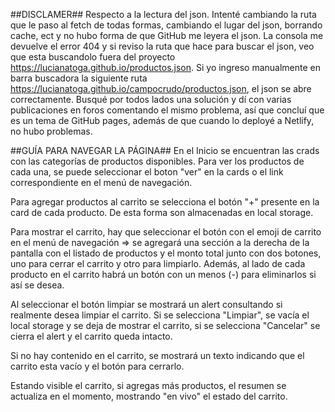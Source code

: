 ##DISCLAMER## Respecto a la lectura del json.
Intenté cambiando la ruta que le paso al fetch de todas formas, cambiando el lugar del json, borrando cache, ect y no hubo forma de que GitHub me leyera el json. La consola me devuelve el error 404 y si reviso la ruta que hace para buscar el json, veo que esta buscandolo fuera del proyecto https://lucianatoga.github.io/productos.json. Si yo ingreso manualmente en barra buscadora la siguiente ruta https://lucianatoga.github.io/campocrudo/productos.json, el json se abre correctamente. Busqué por todos lados una solución y dí con varias publicaciones en foros comentando el mismo problema, así que concluí que es un tema de GitHub pages, además de que cuando lo deployé a Netlify, no hubo problemas. 

##GUÍA PARA NAVEGAR LA PÁGINA##
En el Inicio se encuentran las crads con las categorías de productos disponibles. Para ver los productos de cada una, se puede seleccionar el boton "ver" en la cards o el link correspondiente en el menú de navegación.

Para agregar productos al carrito se selecciona el botón "+" presente en la card de cada producto. De esta forma son almacenadas en local storage. 

Para mostrar el carrito, hay que seleccionar el botón con el emoji de carrito en el menú de navegación => se agregará una sección a la derecha de la pantalla con el listado de productos y el monto total junto con dos botones, uno para cerrar el carrito y otro para limpiarlo. Además, al lado de cada producto en el carrito habrá un botón con un menos (-) para eliminarlos si así se desea. 

Al seleccionar el botón limpiar se mostrará un alert consultando si realmente desea limpiar el carrito. Si se selecciona "Limpiar", se vacía el local storage y se deja de mostrar el carrito, si se selecciona "Cancelar" se cierra el alert y el carrito queda intacto.

Si no hay contenido en el carrito, se mostrará un texto indicando que el carrito esta vacío y el botón para cerrarlo.

Estando visible el carrito, si agregas más productos, el resumen se actualiza en el momento, mostrando "en vivo" el estado del carrito.


